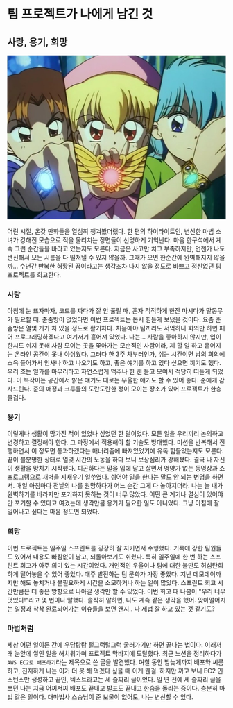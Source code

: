 # 팀 프로젝트가 나에게 남긴 것

## 사랑, 용기, 희망

![image](https://github.com/soulgchoi/woowa-writing-3/blob/step3/images/chacha.png?raw=true)

 어린 시절, 온갖 만화들을 열심히 챙겨봤더랬다. 한 편의 하이라이트인, 변신한 마법 소녀가 강해진 모습으로 적을 물리치는 장면들이 선명하게 기억난다. 마음 한구석에서 계속 그런 순간들을 바라고 있는지도 모른다. 지금은 사고만 치고 부족하지만, 언젠가 나도 변신해서 모든 시름을 다 떨쳐낼 수 있지 않을까. 그때가 오면 한순간에 완벽해지지 않을까... 수년간 반복한 허황된 꿈이라고는 생각조차 나지 않을 정도로 바쁘고 정신없던 팀 프로젝트를 회고한다.

### 사랑

 아침에 눈 뜨자마자, 코드를 짜다가 잘 안 풀릴 때, 혼자 적적하게 한잔 마시다가 말동무가 필요할 때. 준줌방이 없었다면 이번 프로젝트는 몹시 힘들게 보냈을 것이다. 요즘 준줌방은 열몇 개가 차 있을 정도로 활기차다. 처음에야 팀끼리도 서먹하니 회의만 하면 페어 프로그래밍하겠다고 여기저기 흩어져 있었다. 나는... 사람을 좋아하지 않지만, 입이 한시도 쉬지 못해 사람 모이는 곳을 쫓아가는 모순적인 사람이라, 제 할 일 하고 흩어지는 온라인 공간이 못내 아쉬웠다. 그러다 한 3주 차부터인가, 쉬는 시간이면 남의 회의에 스윽 들어가서 인사나 하고 나오기도 하고, 좋은 얘기를 하고 있다 싶으면 끼기도 했다. 우리 조는 일과를 마무리하고 자연스럽게 맥주나 한 캔 들고 모여서 적당히 떠들게 되었다. 이 복작이는 공간에서 밝은 얘기도 때로는 우울한 얘기도 할 수 있어 좋다. 준에게 감사드린다. 준의 애정과 크루들의 도란도란한 정이 모이는 장소가 있어 프로젝트가 한층 즐겁다.

### 용기

 이렇게나 생활이 망가진 적이 있었나 싶었던 한 달이었다. 모든 일을 우리끼리 논의하고 변경하고 결정해야 한다. 그 과정에서 적용해야 할 기술도 방대했다. 미션을 반복해서 진행하면서 이 정도면 통과하겠다는 매너리즘에 빠져있었기에 유독 힘들었는지도 모른다. 끝이 불분명한 상태로 열몇 시간의 노동을 하다 보니 보상심리가 강해졌다. 결국 나 자신이 생활을 망치기 시작했다. 피곤하다는 말을 입에 달고 살면서 영양가 없는 동영상과 쇼 프로그램으로 새벽을 지새우기 일쑤였다. 쉬어야 일을 한다는 말도 안 되는 변명을 하면서. 매일 아침마다 전날의 나를 원망하다가 어느 순간 그게 다 놓아지더라. 나는 늘 내가 완벽하기를 바라지만 포기하지 못하는 것이 너무 많았다. 어떤 큰 계기나 결심이 있어야만 포기할 수 있다고 여겼는데 생각만큼 용기가 필요한 일도 아니었다. 그냥 아침에 잘 일어나고 싶다는 마음 정도면 되었다.

### 희망

 이번 프로젝트는 일주일 스프린트를 굉장히 잘 지키면서 수행했다. 기록에 강한 팀원들도 있어서 내용도 빠짐없이 남고, 되돌아보기도 쉬웠다. 특히 일주일에 한 번 하는 스프린트 회고가 아주 의미 있는 시간이었다. 개인적인 우울이나 팀에 대한 불만도 허심탄회하게 털어놓을 수 있어 좋았다. 매주 발전하는 팀 문화가 가장 좋았다. 지난 데모데이까지만 해도 놓치거나 불필요하게 시간을 소모하거나 하는 일이 많았다. 스프린트 회고 시간만큼은 더 좋은 방향으로 나아갈 생각만 할 수 있었다. 이번 회고 때 나봄이 "우리 너무 멋있다!"라고 몇 번이나 말했다. 솔직히 말하면, 나도 계속 같은 생각을 했어. 맞아떨어지는 일정과 착착 완료되어가는 이슈들을 보면 왠지.. 나 제법 잘 하고 있는 것 같기도?

### 마법처럼

 세상 어떤 일이든 간에 우당탕탕 털그럭털그럭 굴러가기만 하면 끝나는 법이다. 이래저래 눈앞에 쌓인 일을 해치워가며 프로젝트 막바지에 도달했다. 최근 노션을 정리하다가 `AWS EC2로 배포하기`라는 제목으로 쓴 글을 발견했다. 며칠 동안 밤늦게까지 배포와 씨름하고, 진지하게 나는 이거 더 못 해 먹겠다 싶을 때 이게 웬걸. 하지만 까고 보니 EC2 인스턴스만 생성하고 끝인, 텍스트라고는 세 줄짜리 글이었다. 일 년 전에 세 줄짜리 글을 쓰던 나는 지금 어찌저찌 배포도 끝내고 발표도 끝내고 한숨을 돌리는 중이다. 충분히 마법 같은 일이다. 대마법사 스승님이 준 보물이 없어도, 나는 변신할 수 있다.
